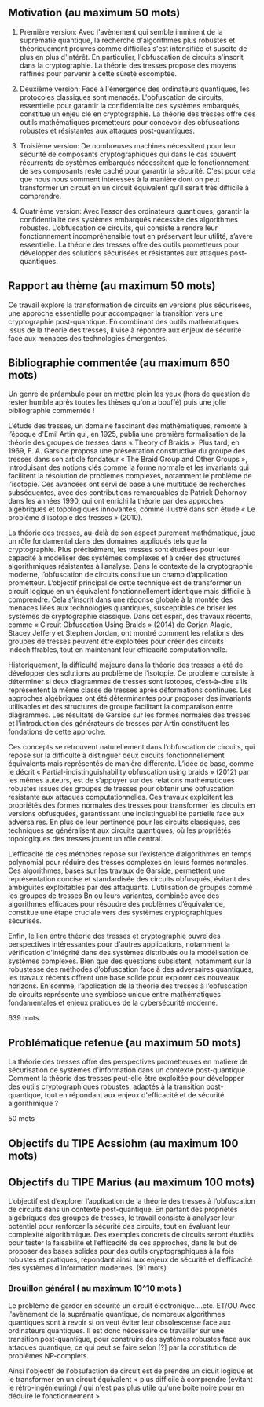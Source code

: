 ## Motivation (au maximum 50 mots)

1) Première version:
Avec l'avènement qui semble imminent de la suprématie quantique, la recherche d'algorithmes
plus robustes et théoriquement prouvés comme difficiles s'est intensifiée et suscite
de plus en plus d'intérêt. En particulier, l'obfuscation de circuits s'inscrit dans la
cryptographie. La théorie des tresses propose des moyens raffinés pour
parvenir à cette sûreté escomptée.

2) Deuxième version:
Face à l'émergence des ordinateurs quantiques, les protocoles classiques sont menacés. L'obfuscation de circuits,
essentielle pour garantir la confidentialité des systèmes embarqués, constitue un enjeu clé en cryptographie.
La théorie des tresses offre des outils mathématiques prometteurs pour concevoir des obfuscations robustes et résistantes aux attaques post-quantiques.

3) Troisième version:
De nombreuses machines nécessitent pour leur sécurité de composants cryptographiques qui 
dans le cas souvent récurrents de systèmes embarqués nécessitent que le fonctionnement
de ses composants reste caché pour garantir la sécurité. C'est pour cela que nous nous somment intéressés
à la manière dont on peut transformer un circuit en un circuit équivalent qu'il serait très difficile à
comprendre.

4) Quatrième version:
Avec l’essor des ordinateurs quantiques, garantir la confidentialité des systèmes embarqués nécessite des algorithmes robustes.
L’obfuscation de circuits, qui consiste à rendre leur fonctionnement incompréhensible tout en préservant leur utilité, s’avère essentielle.
La théorie des tresses offre des outils prometteurs pour développer des solutions sécurisées et résistantes aux attaques post-quantiques.


## Rapport au thème (au maximum 50 mots)

Ce travail explore la transformation de circuits en versions plus sécurisées,
une approche essentielle pour accompagner la transition vers une cryptographie
post-quantique. En combinant des outils mathématiques issus de la théorie des
tresses, il vise à répondre aux enjeux de sécurité face aux menaces des technologies émergentes.

## Bibliographie commentée (au maximum 650 mots)

Un genre de préambule pour en mettre plein les yeux (hors de question de rester humble après toutes les thèses qu'on a bouffé) puis une jolie bibliographie commentée !

L’étude des tresses, un domaine fascinant des mathématiques, remonte à l’époque d'Emil Artin qui, en 1925, publia une première formalisation de la théorie des groupes de tresses dans « Theory of Braids ». Plus tard, en 1969, F. A. Garside proposa une présentation constructive du groupe des tresses dans son article fondateur « The Braid Group and Other Groups », introduisant des notions clés comme la forme normale et les invariants qui facilitent la résolution de problèmes complexes, notamment le problème de l’isotopie. Ces avancées ont servi de base à une multitude de recherches subséquentes, avec des contributions remarquables de Patrick Dehornoy dans les années 1990, qui ont enrichi la théorie par des approches algébriques et topologiques innovantes, comme illustré dans son étude « Le problème d'isotopie des tresses » (2010).

La théorie des tresses, au-delà de son aspect purement mathématique, joue un rôle fondamental dans des domaines appliqués tels que la cryptographie. Plus précisément, les tresses sont étudiées pour leur capacité à modéliser des systèmes complexes et à créer des structures algorithmiques résistantes à l’analyse. Dans le contexte de la cryptographie moderne, l’obfuscation de circuits constitue un champ d’application prometteur. L’objectif principal de cette technique est de transformer un circuit logique en un équivalent fonctionnellement identique mais difficile à comprendre. Cela s’inscrit dans une réponse globale à la montée des menaces liées aux technologies quantiques, susceptibles de briser les systèmes de cryptographie classique. Dans cet esprit, des travaux récents, comme « Circuit Obfuscation Using Braids » (2014) de Gorjan Alagic, Stacey Jeffery et Stephen Jordan, ont montré comment les relations des groupes de tresses peuvent être exploitées pour créer des circuits indéchiffrables, tout en maintenant leur efficacité computationnelle.

Historiquement, la difficulté majeure dans la théorie des tresses a été de développer des solutions au problème de l’isotopie. Ce problème consiste à déterminer si deux diagrammes de tresses sont isotopes, c’est-à-dire s’ils représentent la même classe de tresses après déformations continues. Les approches algébriques ont été déterminantes pour proposer des invariants utilisables et des structures de groupe facilitant la comparaison entre diagrammes. Les résultats de Garside sur les formes normales des tresses et l'introduction des générateurs de tresses par Artin constituent les fondations de cette approche.

Ces concepts se retrouvent naturellement dans l’obfuscation de circuits, qui repose sur la difficulté à distinguer deux circuits fonctionnellement équivalents mais représentés de manière différente. L’idée de base, comme le décrit « Partial-indistinguishability obfuscation using braids » (2012) par les mêmes auteurs, est de s’appuyer sur des relations mathématiques robustes issues des groupes de tresses pour obtenir une obfuscation résistante aux attaques computationnelles. Ces travaux exploitent les propriétés des formes normales des tresses pour transformer les circuits en versions obfusquées, garantissant une indistinguabilité partielle face aux adversaires. En plus de leur pertinence pour les circuits classiques, ces techniques se généralisent aux circuits quantiques, où les propriétés topologiques des tresses jouent un rôle central.

L’efficacité de ces méthodes repose sur l’existence d’algorithmes en temps polynomial pour réduire des tresses complexes en leurs formes normales. Ces algorithmes, basés sur les travaux de Garside, permettent une représentation concise et standardisée des circuits obfusqués, évitant des ambiguïtés exploitables par des attaquants. L’utilisation de groupes comme les groupes de tresses Bn ou leurs variantes, combinée avec des algorithmes efficaces pour résoudre des problèmes d’équivalence, constitue une étape cruciale vers des systèmes cryptographiques sécurisés.

Enfin, le lien entre théorie des tresses et cryptographie ouvre des perspectives intéressantes pour d'autres applications, notamment la vérification d'intégrité dans des systèmes distribués ou la modélisation de systèmes complexes. Bien que des questions subsistent, notamment sur la robustesse des méthodes d’obfuscation face à des adversaires quantiques, les travaux récents offrent une base solide pour explorer ces nouveaux horizons. En somme, l’application de la théorie des tresses à l’obfuscation de circuits représente une symbiose unique entre mathématiques fondamentales et enjeux pratiques de la cybersécurité moderne.

639 mots.


## Problématique retenue (au maximum 50 mots)

La théorie des tresses offre des perspectives prometteuses en matière de sécurisation de
systèmes d'information dans un contexte post-quantique. Comment la théorie des tresses
peut-elle être exploitée pour développer des outils cryptographiques robustes, adaptés
à la transition post-quantique, tout en répondant aux enjeux d'efficacité et de sécurité algorithmique ?

50 mots

## Objectifs du TIPE Acssiohm (au maximum 100 mots)

## Objectifs du TIPE Marius (au maximum 100 mots)

L’objectif est d’explorer l’application de la théorie des
tresses à l’obfuscation de circuits dans un contexte post-quantique.
En partant des propriétés algébriques des groupes de tresses, le
travail consiste à analyser leur potentiel pour renforcer la sécurité
des circuits, tout en évaluant leur complexité algorithmique. Des exemples
concrets de circuits seront étudiés pour tester la faisabilité et
l’efficacité de ces approches, dans le but de proposer des bases solides
pour des outils cryptographiques à la fois robustes et pratiques,
répondant ainsi aux enjeux de sécurité et d’efficacité des systèmes d’information modernes. 
(91 mots)


### Brouillon général ( au maximum 10^10 mots )
Le problème de garder en sécurité un circuit électronique....etc.
ET/OU
Avec l'avènement de la suprématie quantique, de nombreux algorithmes quantiques
sont à revoir si on veut éviter leur obsolescense face aux ordinateurs quantiques.
Il est donc nécessaire de travailler sur une transition post-quantique, pour 
construire des systèmes robustes face aux attaques quantique, ce qui peut se faire selon [?]
par la constitution de problèmes NP-complets.



Ainsi l'objectif de l'obsufaction de circuit est de prendre un cicuit logique et le 
transformer en un circuit équivalent < plus difficile à comprendre (évitant le rétro-ingénieuring) 
/ qui n'est pas plus utile qu'une boite noire pour en déduire le fonctionnement > 